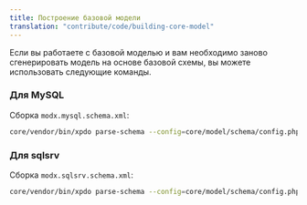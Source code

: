 ```yaml
---
title: Построение базовой модели
translation: "contribute/code/building-core-model"
---
```


Если вы работаете с базовой моделью и вам необходимо заново сгенерировать модель на основе базовой схемы, вы можете использовать следующие команды.

### Для MySQL

Сборка `modx.mysql.schema.xml`:

```bash
core/vendor/bin/xpdo parse-schema --config=core/model/schema/config.php --psr4=MODX\\ --update=1 mysql core/model/schema/modx.mysql.schema.xml core/src/
```

### Для sqlsrv

Сборка `modx.sqlsrv.schema.xml`:

```bash
core/vendor/bin/xpdo parse-schema --config=core/model/schema/config.php --psr4=MODX\\ --update=1 sqlsrv core/model/schema/modx.sqlsrv.schema.xml core/src/
```
